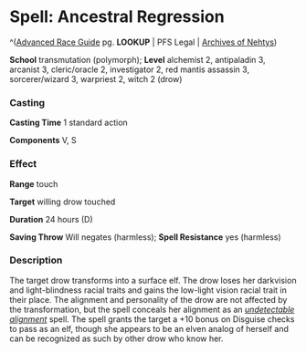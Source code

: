 # Spell: Ancestral Regression

^([Advanced Race Guide][ss-ancestral-regression] pg. **LOOKUP** | PFS Legal | [Archives of Nehtys][sn-ancestral-regression])

**School** transmutation (polymorph); **Level** alchemist 2, antipaladin 3, arcanist 3, cleric/oracle 2, investigator 2, red mantis assassin 3, sorcerer/wizard 3, warpriest 2, witch 2 (drow)

### Casting

**Casting Time** 1 standard action  

**Components** V, S

### Effect

**Range** touch  

**Target** willing drow touched  

**Duration** 24 hours (D)  

**Saving Throw** Will negates (harmless); **Spell Resistance** yes (harmless)

### Description

The target drow transforms into a surface elf. The drow loses her darkvision and light-blindness racial traits and gains the low-light vision racial trait in their place. The alignment and personality of the drow are not affected by the transformation, but the spell conceals her alignment as an _[undetectable alignment]_ spell. The spell grants the target a +10 bonus on Disguise checks to pass as an elf, though she appears to be an elven analog of herself and can be recognized as such by other drow who know her.

[ss-ancestral-regression]: http://paizo.com/products/btpy8rv2
[sn-ancestral-regression]: http://www.archivesofnethys.com/SpellDisplay.aspx?ItemName=Ancestral%20Regression
[undetectable alignment]: http://www.archivesofnethys.com/SpellDisplay.aspx?ItemName=undetectable%20alignment